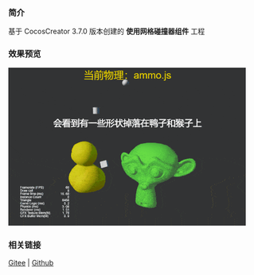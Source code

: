 ### 简介
基于 CocosCreator 3.7.0 版本创建的 **使用网格碰撞器组件** 工程

### 效果预览
![image](../../../gif/202203/2022030423.gif)

### 相关链接
[Gitee](https://gitee.com/mirrors_cocos-creator/example-3d/blob/master/physics-3d/assets/cases/scenes) | [Github](https://github.com/cocos-creator/example-3d/blob/master/physics-3d/assets/cases/scenes)